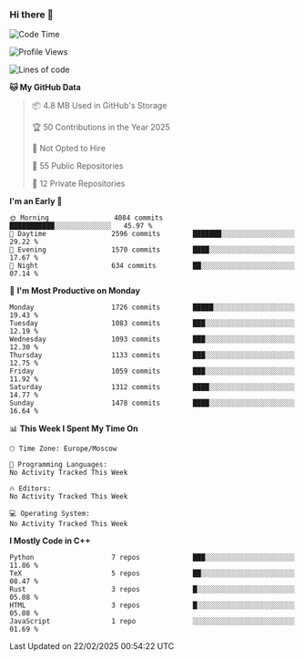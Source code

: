 ### Hi there 👋

<!--
**SemenMartynov/SemenMartynov** is a ✨ _special_ ✨ repository because its `README.md` (this file) appears on your GitHub profile.

Here are some ideas to get you started:

- 🔭 I’m currently working on ...
- 🌱 I’m currently learning ...
- 👯 I’m looking to collaborate on ...
- 🤔 I’m looking for help with ...
- 💬 Ask me about ...
- 📫 How to reach me: ...
- 😄 Pronouns: ...
- ⚡ Fun fact: ...
-->

<!--START_SECTION:waka-->
![Code Time](http://img.shields.io/badge/Code%20Time-0%20secs-blue)

![Profile Views](http://img.shields.io/badge/Profile%20Views-0-blue)

![Lines of code](https://img.shields.io/badge/From%20Hello%20World%20I%27ve%20Written-7.6%20million%20lines%20of%20code-blue)

**🐱 My GitHub Data** 

> 📦 4.8 MB Used in GitHub's Storage 
 > 
> 🏆 50 Contributions in the Year 2025
 > 
> 🚫 Not Opted to Hire
 > 
> 📜 55 Public Repositories 
 > 
> 🔑 12 Private Repositories 
 > 
**I'm an Early 🐤** 

```text
🌞 Morning                4084 commits        ███████████░░░░░░░░░░░░░░   45.97 % 
🌆 Daytime                2596 commits        ███████░░░░░░░░░░░░░░░░░░   29.22 % 
🌃 Evening                1570 commits        ████░░░░░░░░░░░░░░░░░░░░░   17.67 % 
🌙 Night                  634 commits         ██░░░░░░░░░░░░░░░░░░░░░░░   07.14 % 
```
📅 **I'm Most Productive on Monday** 

```text
Monday                   1726 commits        █████░░░░░░░░░░░░░░░░░░░░   19.43 % 
Tuesday                  1083 commits        ███░░░░░░░░░░░░░░░░░░░░░░   12.19 % 
Wednesday                1093 commits        ███░░░░░░░░░░░░░░░░░░░░░░   12.30 % 
Thursday                 1133 commits        ███░░░░░░░░░░░░░░░░░░░░░░   12.75 % 
Friday                   1059 commits        ███░░░░░░░░░░░░░░░░░░░░░░   11.92 % 
Saturday                 1312 commits        ████░░░░░░░░░░░░░░░░░░░░░   14.77 % 
Sunday                   1478 commits        ████░░░░░░░░░░░░░░░░░░░░░   16.64 % 
```


📊 **This Week I Spent My Time On** 

```text
🕑︎ Time Zone: Europe/Moscow

💬 Programming Languages: 
No Activity Tracked This Week

🔥 Editors: 
No Activity Tracked This Week

💻 Operating System: 
No Activity Tracked This Week
```

**I Mostly Code in C++** 

```text
Python                   7 repos             ███░░░░░░░░░░░░░░░░░░░░░░   11.86 % 
TeX                      5 repos             ██░░░░░░░░░░░░░░░░░░░░░░░   08.47 % 
Rust                     3 repos             █░░░░░░░░░░░░░░░░░░░░░░░░   05.08 % 
HTML                     3 repos             █░░░░░░░░░░░░░░░░░░░░░░░░   05.08 % 
JavaScript               1 repo              ░░░░░░░░░░░░░░░░░░░░░░░░░   01.69 % 
```




 Last Updated on 22/02/2025 00:54:22 UTC
<!--END_SECTION:waka-->